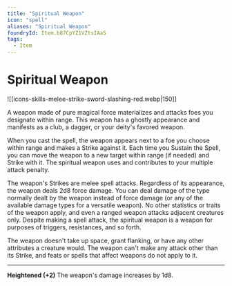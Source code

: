 ```yaml
---
title: "Spiritual Weapon"
icon: "spell"
aliases: "Spiritual Weapon"
foundryId: Item.b87CpYZ1VZtsIAaS
tags:
  - Item
---
```


# Spiritual Weapon
![[icons-skills-melee-strike-sword-slashing-red.webp|150]]

A weapon made of pure magical force materializes and attacks foes you designate within range. This weapon has a ghostly appearance and manifests as a club, a dagger, or your deity's favored weapon.

When you cast the spell, the weapon appears next to a foe you choose within range and makes a Strike against it. Each time you Sustain the Spell, you can move the weapon to a new target within range (if needed) and Strike with it. The spiritual weapon uses and contributes to your multiple attack penalty.

The weapon's Strikes are melee spell attacks. Regardless of its appearance, the weapon deals 2d8 force damage. You can deal damage of the type normally dealt by the weapon instead of force damage (or any of the available damage types for a versatile weapon). No other statistics or traits of the weapon apply, and even a ranged weapon attacks adjacent creatures only. Despite making a spell attack, the spiritual weapon is a weapon for purposes of triggers, resistances, and so forth.

The weapon doesn't take up space, grant flanking, or have any other attributes a creature would. The weapon can't make any attack other than its Strike, and feats or spells that affect weapons do not apply to it.

* * *

**Heightened (+2)** The weapon's damage increases by 1d8.
